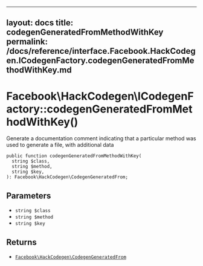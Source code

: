 
***

layout: docs
title: codegenGeneratedFromMethodWithKey
permalink: /docs/reference/interface.Facebook.HackCodegen.ICodegenFactory.codegenGeneratedFromMethodWithKey.md
---







# Facebook\\HackCodegen\\ICodegenFactory::codegenGeneratedFromMethodWithKey()




Generate a documentation comment indicating that a particular method was
used to generate a file, with additional data







``` Hack
public function codegenGeneratedFromMethodWithKey(
  string $class,
  string $method,
  string $key,
): Facebook\HackCodegen\CodegenGeneratedFrom;
```




## Parameters




- ` string $class `
- ` string $method `
- ` string $key `




## Returns




+ [` Facebook\HackCodegen\CodegenGeneratedFrom `](<class.Facebook.HackCodegen.CodegenGeneratedFrom.md>)